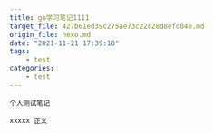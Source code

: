 ```yaml
---
title: go学习笔记1111
target_file: 427b61ed39c275ae73c22c28d8efd04e.md
origin_file: hexo.md
date: "2021-11-21 17:39:10"
tags:
    - test
categories:
    - test
---
```


    个人测试笔记

<!-- more -->

    xxxxx 正文